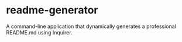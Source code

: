 # readme-generator
A command-line application that dynamically generates a professional README.md using Inquirer.
